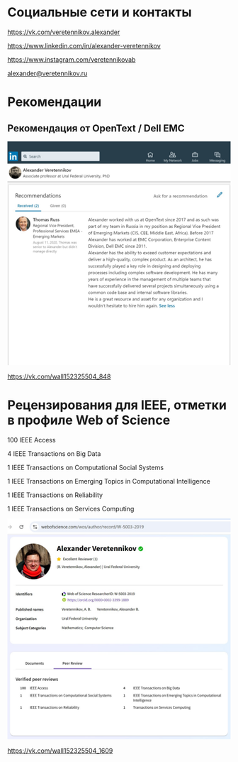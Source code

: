 # Социальные сети и контакты

https://vk.com/veretennikov.alexander

https://www.linkedin.com/in/alexander-veretennikov

https://www.instagram.com/veretennikovab

alexander@veretennikov.ru

# Рекомендации

## Рекомендация от OpenText / Dell EMC

![Рекомендация от OpenText / Dell EMC](https://github.com/VeretennikovAlexander/AboutMe/blob/master/LinkedIn1.jpg)

https://vk.com/wall152325504_848

# Рецензирования для IEEE, отметки в профиле Web of Science

100 IEEE Access

4 IEEE Transactions on Big Data

1 IEEE Transactions on Computational Social Systems

1 IEEE Transactions on Emerging Topics in Computational Intelligence

1 IEEE Transactions on Reliability

1 IEEE Transactions on Services Computing

![IEEE Review](https://github.com/VeretennikovAlexander/AboutMe/blob/master/IEEE100.jpg)

https://vk.com/wall152325504_1609

